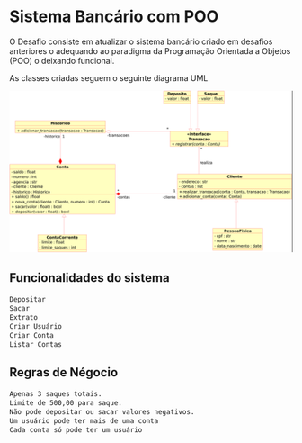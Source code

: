 # Sistema Bancário com POO

O Desafio consiste em atualizar o sistema bancário criado em desafios anteriores o adequando ao paradigma da Programação Orientada a Objetos (POO) o deixando funcional.

As classes criadas seguem o seguinte diagrama UML

![Diagrama UML](https://github.com/talitachobits/desafio-python-dio/blob/main/sistema-banco-POO/Trilha%20Python%20-%20desafio.png)

## Funcionalidades do sistema

    Depositar
    Sacar
    Extrato
    Criar Usuário    
    Criar Conta
    Listar Contas 

## Regras de Négocio

    Apenas 3 saques totais.
    Limite de 500,00 para saque.
    Não pode depositar ou sacar valores negativos.
    Um usuário pode ter mais de uma conta
    Cada conta só pode ter um usuário

